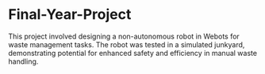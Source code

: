 # Final-Year-Project
This project involved designing a non-autonomous robot in Webots for waste management tasks. The robot was tested in a simulated junkyard, demonstrating potential for enhanced safety and efficiency in manual waste handling.
